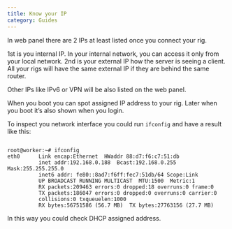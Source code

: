 ```yaml
---
title: Know your IP
category: Guides
---
```


In web panel there are 2 IPs at least listed once you connect your rig.

1st is you internal IP. In your internal network, you can access it only from your local network.
2nd is your external IP how the server is seeing a client. All your rigs will have the same external IP if they are behind the same router.

Other IPs like IPv6 or VPN will be also listed on the web panel.

When you boot you can spot assigned IP address to your rig. Later when you boot it’s also shown when you login.

To inspect you network interface you could run `ifconfig` and have a result like this:
<pre><code>
root@worker:~# ifconfig
eth0      Link encap:Ethernet  HWaddr 88:d7:f6:c7:51:db  
          inet addr:192.168.0.188  Bcast:192.168.0.255  Mask:255.255.255.0
          inet6 addr: fe80::8ad7:f6ff:fec7:51db/64 Scope:Link
          UP BROADCAST RUNNING MULTICAST  MTU:1500  Metric:1
          RX packets:209463 errors:0 dropped:18 overruns:0 frame:0
          TX packets:186047 errors:0 dropped:0 overruns:0 carrier:0
          collisions:0 txqueuelen:1000
          RX bytes:56751586 (56.7 MB)  TX bytes:27763156 (27.7 MB)
</code></pre>
In this way you could check DHCP assigned address.
